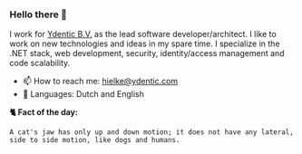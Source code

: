 ### Hello there 👋

I work for [Ydentic B.V.](https://github.com/Ydentic) as the lead software developer/architect. I like to work on new technologies and ideas in my spare time. I specialize in the .NET stack, web development, security, identity/access management and code scalability.

- 📫 How to reach me: hielke@ydentic.com
- 💬 Languages: Dutch and English

**🐈 Fact of the day:**
```
A cat's jaw has only up and down motion; it does not have any lateral, side to side motion, like dogs and humans.
```

<!--
**hlhielkema/hlhielkema** is a ✨ _special_ ✨ repository because its `README.md` (this file) appears on your GitHub profile.

Here are some ideas to get you started:

- 🔭 I’m currently working on ...
- 🌱 I’m currently learning ...
- 👯 I’m looking to collaborate on ...
- 🤔 I’m looking for help with ...
- 💬 Ask me about ...
- 📫 How to reach me: ...
- 😄 Pronouns: ...
- ⚡ Fun fact: ...
-->
